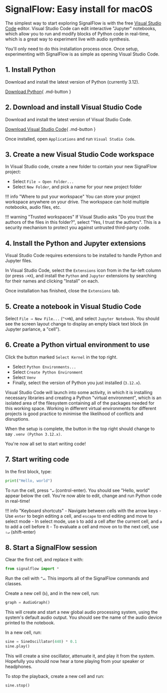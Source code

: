 # SignalFlow: Easy install for macOS

The simplest way to start exploring SignalFlow is with the free [Visual Studio Code](https://code.visualstudio.com/) editor. Visual Studio Code can edit interactive "Jupyter" notebooks, which allow you to run and modify blocks of Python code in real-time, which is a great way to experiment live with audio synthesis.

You'll only need to do this installation process once. Once setup, experimenting with SignalFlow is as simple as opening Visual Studio Code.  

## 1. Install Python

Download and install the latest version of Python (currently 3.12).

[Download Python](https://www.python.org/downloads/){ .md-button }

## 2. Download and install Visual Studio Code

Download and install the latest version of Visual Studio Code.

[Download Visual Studio Code](https://code.visualstudio.com/Download){ .md-button }

Once installed, open `Applications` and run `Visual Studio Code`.

## 3. Create a new Visual Studio Code workspace

In Visual Studio code, create a new folder to contain your new SignalFlow project:

 - Select `File → Open Folder...`
 - Select `New Folder`, and pick a name for your new project folder

!!! info "Where to put your workspace"
    You can store your project workspace anywhere on your drive. The workspace can hold multiple notebooks, audio files, etc.

!!! warning "Trusted workspaces"
    If Visual Studio asks "Do you trust the authors of the files in this folder?", select "Yes, I trust the authors". This is a security mechanism to protect you against untrusted third-party code.

## 4. Install the Python and Jupyter extensions

Visual Studio Code requires extensions to be installed to handle Python and Jupyter files.

In Visual Studio Code, select the `Extensions` icon from in the far-left column (or press `⇧⌘X`), and install the `Python` and `Jupyter` extensions by searching for their names and clicking "Install" on each.

Once installation has finished, close the `Extensions` tab.

## 5. Create a notebook in Visual Studio Code

Select `File → New File...` (`^⌥⌘N`), and select `Jupyter Notebook`. You should see the screen layout change to display an empty black text block (in Jupyter parlance, a "cell"). 

## 6. Create a Python virtual environment to use

Click the button marked `Select Kernel` in the top right. 

 - Select `Python Environments...`
 - Select `Create Python Environment`
 - Select `Venv`
 - Finally, select the version of Python you just installed (`3.12.x`).

Visual Studio Code will launch into some activity, in which it is installing necessary libraries and creating a Python "virtual environment", which is an isolated area of the filesystem containing all of the packages needed for this working space. Working in different virtual environments for different projects is good practice to minimise the likelihood of conflicts and disruptions.

When the setup is complete, the button in the top right should change to say `.venv (Python 3.12.x)`.

You're now all set to start writing code!

## 7. Start writing code

In the first block, type:

```python
print("Hello, world")
```

To run the cell, press `^↵` (control-enter). You should see "Hello, world" appear below the cell. You're now able to edit, change and run Python code in real-time!

!!! info "Keyboard shortcuts"
    - Navigate between cells with the arrow keys
    - Use `enter` to begin editing a cell, and `escape` to end editing and move to select mode
    - In select mode, use `b` to add a cell after the current cell, and `a` to add a cell before it 
    - To evaluate a cell and move on to the next cell, use `⇧↵` (shift-enter)

## 8. Start a SignalFlow session

Clear the first cell, and replace it with:

```python
from signalflow import *
```

Run the cell with `^↵`. This imports all of the SignalFlow commands and classes.

Create a new cell (`b`), and in the new cell, run:

```python
graph = AudioGraph()
```

This will create and start a new global audio processing system, using the system's default audio output. You should see the name of the audio device printed to the notebook.

In a new cell, run:

```python
sine = SineOscillator(440) * 0.1
sine.play()
```

This will create a sine oscillator, attenuate it, and play it from the system. Hopefully you should now hear a tone playing from your speaker or headphones.

To stop the playback, create a new cell and run:

```python
sine.stop()
```